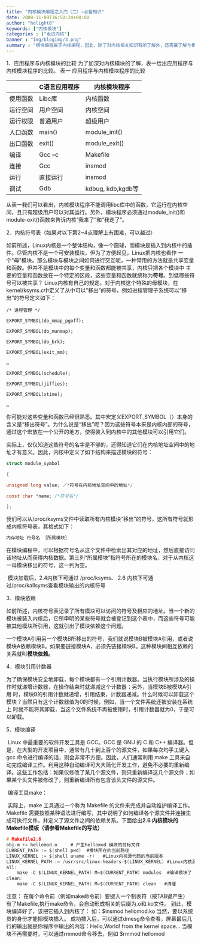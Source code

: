 ```yaml
---
title: "内核模块编程之入门（二）—必备知识"
date: 2008-11-09T16:50:24+08:00
author: "helight0"
keywords: ["内核模块"]
categories : ["走进内核"]
banner : "img/blogimg/3.png"
summary : "模块编程属于内核编程，因此，除了对内核相关知识有所了解外，还需要了解与模块相关的知识。"
---
```


 1．应用程序与内核模块的比较 为了加深对内核模块的了解，表一给出应用程序与内核模块程序的比较。 表一 应用程序与内核模块程序的比较

|          | C语言应用程序 | 内核模块程序      |
| -------- | ------------- | ----------------- |
| 使用函数 | Libc库        | 内核函数          |
| 运行空间 | 用户空间      | 内核空间          |
| 运行权限 | 普通用户      | 超级用户          |
| 入口函数 | main()        | module_init()     |
| 出口函数 | exit()        | module_exit()     |
| 编译     | Gcc –c        | Makefile          |
| 连接     | Gcc           | insmod            |
| 运行     | 直接运行      | insmod            |
| 调试     | Gdb           | kdbug, kdb,kgdb等 |

​		从表一我们可以看出，内核模块程序不能调用libc库中的函数，它运行在内核空间，且只有超级用户可以对其运行。另外，模块程序必须通过module_init()和module-exit()函数来告诉内核“我来了”和“我走了”。

2．内核符号表（如果对以下第2~4点理解上有困难，可以越过）

​		如前所述，Linux内核是一个整体结构，像一个圆球，而模块是插入到内核中的插件。尽管内核不是一个可安装模块，但为了方便起见，Linux把内核也看作 一个“母”模块。那么模块与模块之间如何进行交互呢，一种常用的方法就是共享变量和函数。但并不是模块中的每个变量和函数都能被共享，内核只把各个模块中 主要的变量和函数放在一个特定的区段，这些变量和函数就统称为**符号**。到低哪些符号可以被共享？ Linux内核有自己的规定。对于内核这个特殊的母模块，在kernel/ksyms.c中定义了从中可以“移出”的符号，例如进程管理子系统可以“移出”的符号定义如下：

```shell
/* 进程管理 */

EXPORT_SYMBOL(do_mmap_pgoff);

EXPORT_SYMBOL(do_munmap);

EXPORT_SYMBOL(do_brk);

EXPORT_SYMBOL(exit_mm);

…

EXPORT_SYMBOL(schedule);

EXPORT_SYMBOL(jiffies);

EXPORT_SYMBOL(xtime);

…
```

​		你可能对这些变量和函数已经很熟悉。其中宏定义EXPORT_SYMBOL（）本身的含义是“移出符号”。为什么说是“移出”呢？因为这些符号本来是内核内部的符号，通过这个宏放在一个公开的地方，使得装入到内核中的其他模块可以引用它们。

​		实际上，仅仅知道这些符号的名字是不够的，还得知道它们在内核地址空间中的地址才有意义。因此，内核中定义了如下结构来描述模块的符号：

```c
struct module_symbol

{

unsigned long value; ／*符号在内核地址空间中的地址*/

const char *name; /*符号名*/

};
```

​	我们可以从/proc/ksyms文件中读取所有内核模块“移出”的符号，这所有符号就形成内核符号表，其格式如下：

```c
内存地址 符号名 ［所属模块］
```

​		在模块编程中，可以根据符号名从这个文件中检索出其对应的地址，然后直接访问该地址从而获得内核数据。第三列“所属模块”指符号所在的模块名，对于从内核这一母模块移出的符号，这一列为空。

​		模块加载后，2.4内核下可通过 /proc/ksyms、 2.6 内核下可通过/proc/kallsyms查看模块输出的内核符号

3．模块依赖

​		如前所述，内核符号表记录了所有模块可以访问的符号及相应的地址。当一个新的模块被装入内核后，它所申明的某些符号就会被登记到这个表中，而这些符号可能被其他模块所引用，这就引出了模块依赖这个问题。

​		一个模块A引用另一个模块B所移出的符号，我们就说模块B被模块A引用，或者说模块A依赖模块B。如果要链接模块A，必须先链接模块B。这种模块间相互依赖的关系就叫**模块依赖。**

4．模块引用计数器

​		为了确保模块安全地卸载，每个模块都有一个引用计数器。当执行模块所涉及的操作时就递增计数器，在操作结束时就递减这个计数器；另外，当模块B被模块A引用 时，模块B的引用计数就递增，引用结束，计数器递减。什么时候可以卸载这个模块？当然只有这个计数器值为0的时候，例如，当一个文件系统还被安装在系统上 时就不能将其卸载，当这个文件系统不再被使用时，引用计数器就为0，于是可以卸载。

5．模块编译

​		Linux 中最重要的软件开发工具是 GCC。GCC 是 GNU 的 C 和 C++ 编译器。但是，在大型的开发项目中，通常有几十到上百个的源文件，如果每次均手工键入 gcc 命令进行编译的话，则会非常不方便。因此，人们通常利用 make 工具来自动完成编译工作。利用这种自动编译可大大简化开发工作，避免不必要的重新编译。这些工作包括：如果仅修改了某几个源文件，则只重新编译这几个源文件；如果某个头文件被修改了，则重新编译所有包含该头文件的源文件。

​		编译工具make：

​		实际上，make 工具通过一个称为 Makefile 的文件来完成并自动维护编译工作。Makefile 需要按照某种语法进行编写，其中说明了如何编译各个源文件并连接生成可执行文件，并定义了源文件之间的依赖关系。下面给出**2.6 内核模块的Makefile模板（请参看Makefile的写法）** 

```c
# Makefile2.6 
obj-m += hellomod.o     # 产生hellomod 模块的目标文件 
CURRENT_PATH := $(shell pwd)  #模块所在的当前路径 
LINUX_KERNEL := $(shell uname -r)   #Linux内核源代码的当前版本 
LINUX_KERNEL_PATH := /usr/src/linux-headers-$(LINUX_KERNEL) #Linux内核源代码的绝对路径 
all: 
	make -C $(LINUX_KERNEL_PATH) M=$(CURRENT_PATH) modules  #编译模块了 
clean: 
	make -C $(LINUX_KERNEL_PATH) M=$(CURRENT_PATH) clean   #清理
```

注意： 在每个命令前（例如make命令前）要键入一个制表符（按TAB键产生） 有了Makefile,执行make命令，会自动形成相关的后缀为.o和.ko文件。 到此，模块编译好了，该把它插入到内核了： 如：$insmod hellomod.ko  当然，要以系统员的身份才能把模块插入。  成功插入后，可以通过dmesg命令查看，屏幕最后几行的输出就是你程序中输出的内容：Hello,World! from the kernel space…  当模块不再需要时，可以通过rmmod命令移去，例如 $rmmod hellomod